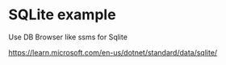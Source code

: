 # SQLite example

Use DB Browser like ssms for Sqlite

https://learn.microsoft.com/en-us/dotnet/standard/data/sqlite/